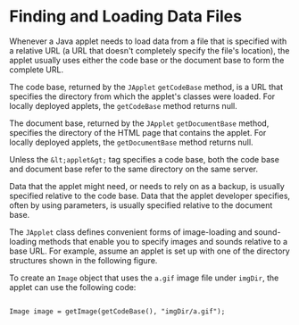 
# Finding and Loading Data Files

Whenever a Java applet needs to load data from a file that is specified with a relative URL (a URL that doesn't completely specify the file's location), the applet usually uses either the code base or the document base to form the complete URL.

The code base, returned by the `JApplet` `getCodeBase` method, is a URL that specifies the directory from which the applet's classes were loaded. For locally deployed applets, the `getCodeBase` method returns null.

The document base, returned by the `JApplet` `getDocumentBase` method, specifies the directory of the HTML page that contains the applet. For locally deployed applets, the `getDocumentBase` method returns null.

Unless the `&lt;applet&gt;` tag specifies a code base, both the code base and document base refer to the same directory on the same server.

Data that the applet might need, or needs to rely on as a backup, is usually specified relative to the code base. Data that the applet developer specifies, often by using parameters, is usually specified relative to the document base.

The `JApplet` class defines convenient forms of image-loading and sound-loading methods that enable you to specify images and sounds relative to a base URL. For example, assume an applet is set up with one of the directory structures shown in the following figure.

To create an `Image` object that uses the `a.gif` image file under `imgDir`, the applet can use the following code:

```

Image image = getImage(getCodeBase(), "imgDir/a.gif");

```
